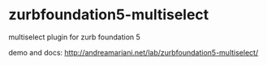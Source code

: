 zurbfoundation5-multiselect
===========================

multiselect plugin for zurb foundation 5

demo and docs: http://andreamariani.net/lab/zurbfoundation5-multiselect/

